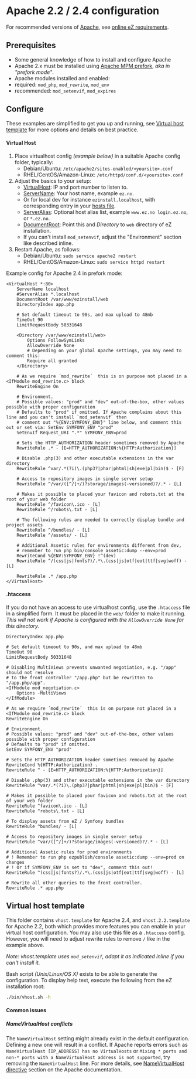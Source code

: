 Apache 2.2 / 2.4  configuration
===============================

For recommended versions of [Apache](https://httpd.apache.org/), see [online eZ requirements](https://doc.ez.no/display/TECHDOC/Requirements).


Prerequisites
-------------
- Some general knowledge of how to install and configure Apache
- Apache 2.x must be installed using [Apache MPM prefork](https://httpd.apache.org/docs/2.4/mod/prefork.html), *aka in "prefork mode"*.
- Apache modules installed and enabled:
 - required: `mod_php`, `mod_rewrite`, `mod_env`
 - recommended: `mod_setenvif`, `mod_expires`


Configure
---------
These examples are simplified to get you up and running, see [Virtual host template](#virtual-host-template) for more options and details on best practice.

#### Virtual Host

1. Place virtualhost config *(example below)* in a suitable Apache config folder, typically:
   - Debian/Ubuntu: `/etc/apache2/sites-enabled/<yoursite>.conf`
   - RHEL/CentOS/Amazon-Linux: `/etc/httpd/conf.d/<yoursite>.conf`
2. Adjust the basics to your setup:
   - [VirtualHost](https://httpd.apache.org/docs/2.4/en/mod/core.html#virtualhost): IP and port number to listen to.
   - [ServerName](https://httpd.apache.org/docs/2.4/en/mod/core.html#servername): Your host name, example `ez.no`.
    - Or for local dev for instance `ezinstall.localhost`, with corresponding entry in your [hosts file](https://en.wikipedia.org/wiki/Hosts_file).
   - [ServerAlias](https://httpd.apache.org/docs/2.4/en/mod/core.html#serveralias): Optional host alias list, example `www.ez.no login.ez.no`, or `*.ez.no`.
   - [DocumentRoot](https://httpd.apache.org/docs/2.4/en/mod/core.html#documentroot): Point this and *Directory* to `web` directory of eZ installation.
   - If you can't install `mod_setenvif`, adjust the "Environment" section like described inline.
3. Restart Apache, as follows:
   - Debian/Ubuntu: `sudo service apache2 restart`
   - RHEL/CentOS/Amazon-Linux: `sudo service httpd restart`

Example config for Apache 2.4 in prefork mode:

    <VirtualHost *:80>
        ServerName localhost
        #ServerAlias *.localhost
        DocumentRoot /var/www/ezinstall/web
        DirectoryIndex app.php

        # Set default timeout to 90s, and max upload to 48mb
        TimeOut 90
        LimitRequestBody 50331648

        <Directory /var/www/ezinstall/web>
            Options FollowSymLinks
            AllowOverride None
            # Depending on your global Apache settings, you may need to comment this:
            Require all granted
        </Directory>

        # As we require ´mod_rewrite´  this is on purpose not placed in a <IfModule mod_rewrite.c> block
        RewriteEngine On

        # Environment.
        # Possible values: "prod" and "dev" out-of-the-box, other values possible with proper configuration
        # Defaults to "prod" if omitted. If Apache complains about this line and you can't install `mod_setenvif` then
        # comment out "%{ENV:SYMFONY_ENV}" line below, and comment this out or set via: SetEnv SYMFONY_ENV "prod"
        SetEnvIf Request_URI ".*" SYMFONY_ENV=prod

        # Sets the HTTP_AUTHORIZATION header sometimes removed by Apache
        RewriteRule .* - [E=HTTP_AUTHORIZATION:%{HTTP:Authorization}]

        # Disable .php(3) and other executable extensions in the var directory
        RewriteRule ^var/.*(?i)\.(php3?|phar|phtml|sh|exe|pl|bin)$ - [F]

        # Access to repository images in single server setup
        RewriteRule ^/var/([^/]+/)?storage/images(-versioned)?/.* - [L]

        # Makes it possible to placed your favicon and robots.txt at the root of your web folder
        RewriteRule ^/favicon\.ico - [L]
        RewriteRule ^/robots\.txt - [L]

        # The following rules are needed to correctly display bundle and project assets
        RewriteRule ^/bundles/ - [L]
        RewriteRule ^/assets/ - [L]

        # Additional Assetic rules for environments different from dev,
        # remember to run php bin/console assetic:dump --env=prod
        RewriteCond %{ENV:SYMFONY_ENV} !^(dev)
        RewriteRule ^/(css|js|fonts?)/.*\.(css|js|otf|eot|ttf|svg|woff) - [L]

        RewriteRule .* /app.php
    </VirtualHost>


#### .htaccess

If you do not have an access to use virtualhost config, use the `.htaccess` file in a simplified form. It must be placed in the  `web/` folder to make it running. *This will not work if Apache is configured with the `AllowOverride None` for this directory.*

    DirectoryIndex app.php

    # Set default timeout to 90s, and max upload to 48mb
    TimeOut 90
    LimitRequestBody 50331648

    # Disabling MultiViews prevents unwanted negotiation, e.g. "/app" should not resolve
    # to the front controller "/app.php" but be rewritten to "/app.php/app".
    <IfModule mod_negotiation.c>
        Options -MultiViews
    </IfModule>

    # As we require ´mod_rewrite´  this is on purpose not placed in a <IfModule mod_rewrite.c> block
    RewriteEngine On

    # Environment.
    # Possible values: "prod" and "dev" out-of-the-box, other values possible with proper configuration
    # Defaults to "prod" if omitted.
    SetEnv SYMFONY_ENV "prod"

    # Sets the HTTP_AUTHORIZATION header sometimes removed by Apache
    RewriteCond %{HTTP:Authorization} .
    RewriteRule ^ - [E=HTTP_AUTHORIZATION:%{HTTP:Authorization}]

    # Disable .php(3) and other executable extensions in the var directory
    RewriteRule ^var/.*(?i)\.(php3?|phar|phtml|sh|exe|pl|bin)$ - [F]

    # Makes it possible to placed your favicon and robots.txt at the root of your web folder
    RewriteRule ^favicon\.ico - [L]
    RewriteRule ^robots\.txt - [L]

    # To display assets from eZ / Symfony bundles
    RewriteRule ^bundles/ - [L]

    # Access to repository images in single server setup
    RewriteRule ^var/([^/]+/)?storage/images(-versioned)?/.* - [L]

    # Additional Assetic rules for prod environments
    # ! Remember to run php ezpublish/console assetic:dump --env=prod on changes
    # ! Or if SYMFONY_ENV is set to "dev", comment this out!
    RewriteRule ^(css|js|fonts?)/.*\.(css|js|otf|eot|ttf|svg|woff) - [L]

    # Rewrite all other queries to the front controller.
    RewriteRule .* app.php


Virtual host template
---------------------
This folder contains `vhost.template` for Apache 2.4, and `vhost.2.2.template` for Apache 2.2, both which provides more
features you can enable in your virtual host configuration. You may also use this file as a `.htaccess` config. However,
you will need to adjust rewrite rules to remove `/` like in the example above.

*Note: vhost.template uses `mod_setenvif`, adapt it as indicated inline if you can't install it.*

Bash script *(Unix/Linux/OS X)* exists to be able to generate the configuration. To display help text, execute the
following from the eZ installation root:
```bash
./bin/vhost.sh -h
```

#### Common issues

##### NameVirtualHost conflicts

The `NameVirtualHost` setting might already exist in the default configuration. Defining a new one will result in a
conflict. If Apache reports errors such as `NameVirtualHost [IP_ADDRESS] has no VirtualHosts` or `Mixing * ports and
non-* ports with a NameVirtualHost address is not supported`, try removing the `NameVirtualHost` line. For more details, see [NameVirtualHost directive](http://httpd.apache.org/docs/2.4/mod/core.html#namevirtualhost) section on the Apache documentation.
